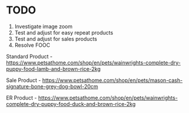 # TODO
1. Investigate image zoom
2. Test and adjust for easy repeat products
3. Test and adjust for sales products
4. Resolve FOOC

Standard Product - https://www.petsathome.com/shop/en/pets/wainwrights-complete-dry-puppy-food-lamb-and-brown-rice-2kg

Sale Product - https://www.petsathome.com/shop/en/pets/mason-cash-signature-bone-grey-dog-bowl-20cm

ER Product - https://www.petsathome.com/shop/en/pets/wainwrights-complete-dry-puppy-food-duck-and-brown-rice-2kg